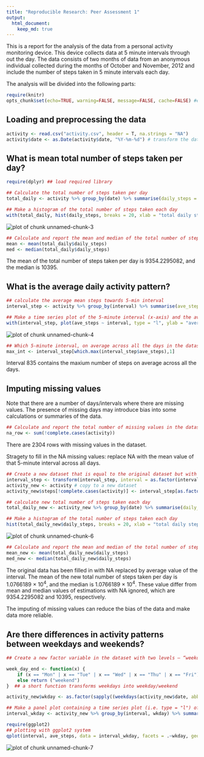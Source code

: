 ```yaml
---
title: "Reproducible Research: Peer Assessment 1"
output: 
  html_document: 
    keep_md: true
---
```




This is a report for the analysis of the data from a personal activity monitoring device. This device collects data at 5 minute intervals through out the day. The data consists of two months of data from an anonymous individual collected during the months of October and November, 2012 and include the number of steps taken in 5 minute intervals each day.

The analysis will be divided into the following parts:


```r
require(knitr)
opts_chunk$set(echo=TRUE, warning=FALSE, message=FALSE, cache=FALSE) #enrivonmental setting
```

## Loading and preprocessing the data

```r
activity <- read.csv("activity.csv", header = T, na.strings = "NA")
activity$date <- as.Date(activity$date, "%Y-%m-%d") # transform the date object
```



## What is mean total number of steps taken per day?

```r
require(dplyr) ## load required library

## Calculate the total number of steps taken per day
total_daily <- activity %>% group_by(date) %>% summarise(daily_steps = sum(steps, na.rm = T))  

## Make a histogram of the total number of steps taken each day
with(total_daily, hist(daily_steps, breaks = 20, xlab = "total daily steps", main = "Histogram of total daily steps"))
```

![plot of chunk unnamed-chunk-3](figure/unnamed-chunk-3-1.png) 

```r
## Calculate and report the mean and median of the total number of steps taken per day
mean <- mean(total_daily$daily_steps)
med <- median(total_daily$daily_steps)
```
The mean of the total number of steps taken per day is 9354.2295082, and the median is 10395.


## What is the average daily activity pattern?

```r
## calculate the average mean steps towards 5-min interval
interval_step <- activity %>% group_by(interval) %>% summarise(ave_steps = mean(steps, na.rm = T))

## Make a time series plot of the 5-minute interval (x-axis) and the average number of steps taken, averaged across all days (y-axis)
with(interval_step, plot(ave_steps ~ interval, type = "l", ylab = "average steps"))
```

![plot of chunk unnamed-chunk-4](figure/unnamed-chunk-4-1.png) 

```r
## Which 5-minute interval, on average across all the days in the dataset, contains the maximum number of steps?
max_int <- interval_step[which.max(interval_step$ave_steps),1]
```
Interval 835 contains the maxium number of steps on average across all the days.

## Imputing missing values
Note that there are a number of days/intervals where there are missing values. The presence of missing days may introduce bias into some calculations or summaries of the data.


```r
## Calculate and report the total number of missing values in the dataset
na_row <- sum(!complete.cases(activity))
```
There are 2304 rows with missing values in the dataset.

Stragety to fill in the NA missing values: replace NA with the mean value of that 5-minute interval across all days.


```r
## Create a new dataset that is equal to the original dataset but with the missing data filled in.
interval_step <- transform(interval_step, interval = as.factor(interval))
activity_new <- activity # copy to a new dataset
activity_new$steps[!complete.cases(activity)] <- interval_step[as.factor(activity$interval[!complete.cases(activity)]), "ave_steps"]

## calculate new total number of steps taken each day
total_daily_new <- activity_new %>% group_by(date) %>% summarise(daily_steps = sum(steps)) 

## Make a histogram of the total number of steps taken each day
hist(total_daily_new$daily_steps, breaks = 20, xlab = "total daily steps", main = "New histogram of total daily steps")
```

![plot of chunk unnamed-chunk-6](figure/unnamed-chunk-6-1.png) 

```r
## Calculate and report the mean and median of the total number of steps taken per day
mean_new <- mean(total_daily_new$daily_steps)
med_new <- median(total_daily_new$daily_steps)
```
The original data has been filled in with NA replaced by average value of the interval. The mean of the new total number of steps taken per day is 1.0766189 &times; 10<sup>4</sup>, and the median is 1.0766189 &times; 10<sup>4</sup>. These value differ from mean and median values of estimations with NA ignored, which are 9354.2295082 and 10395, respectively.

The imputing of missing values can reduce the bias of the data and make data more reliable.

## Are there differences in activity patterns between weekdays and weekends?

```r
## Create a new factor variable in the dataset with two levels – “weekday” and “weekend” indicating whether a given date is a weekday or weekend day.

week_day_end <- function(x) {
    if (x == "Mon" | x == "Tue" | x == "Wed" | x == "Thu" | x == "Fri") return ("weekday")
    else return ("weekend")
}  ## a short function transforms weekdays into weekday/weekend

activity_new$wkday <- as.factor(sapply((weekdays(activity_new$date, abbreviate = T)), week_day_end))

## Make a panel plot containing a time series plot (i.e. type = "l") of the 5-minute interval (x-axis) and the average number of steps taken, averaged across all weekday days or weekend days (y-axis).
interval_wkday <- activity_new %>% group_by(interval, wkday) %>% summarise(ave_steps = mean(steps))

require(ggplot2)
## plotting with ggplot2 system
qplot(interval, ave_steps, data = interval_wkday, facets = .~wkday, geom = "line", ylab = "Number of steps")
```

![plot of chunk unnamed-chunk-7](figure/unnamed-chunk-7-1.png) 
